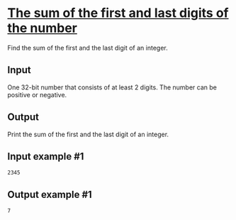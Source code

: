 # [The sum of the first and last digits of the number](https://www.e-olymp.com/en/problems/1606)
Find the sum of the first and the last digit of an integer.

## Input
One 32-bit number that consists of at least 2 digits. The number can be positive or negative.

## Output
Print the sum of the first and the last digit of an integer.

## Input example #1
```
2345
```

## Output example #1
```
7
```
